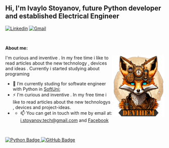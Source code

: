## Hi, I'm Ivaylo Stoyanov, future Python developer and established Electrical Engineer

<!-- Your badgesYou can use the website to generate badges: https://shields.io/ -->
[![Linkedin](https://img.shields.io/badge/-LinkedIn-blue?style=flat&logo=Linkedin&logoColor=white)](https://www.linkedin.com)
[![Gmail](https://img.shields.io/badge/-Gmail-c14438?style=flat&logo=Gmail&logoColor=white)](mailto:)

&nbsp;

<!-- Talking about you -->
**About me:**

<!-- Any image aligned to the right. Beware the width -->
<img width="33%" align="right" alt="Github" src="https://github.com/Devihem/Devihem/blob/main/background_github.png" />

I'm curious and inventive . In my free time i like to read articles about the new technology , devices and ideas . Currently i started studying about programing

- 🔭 I’m currently studing for softwate engineer with Python in [SoftUni](https://softuni.bg/curriculum);
- ⚡ I'm curious and inventive . In my free time i like to read articles about the new technologys , devices and project-ideas.
- - 📫 You can get in touch with me by email at: i.stoyanov.tech@gmail.com and [Facebook](https://www.facebook.com/Devihem7)

&nbsp;
<div id="badges" align="left">
  
  <a href="your-python-URL">
    <img src="https://img.shields.io/badge/python-3670A0?style=for-the-badge&logo=python&logoColor=ffdd54" alt="Python Badge"/>
  </a>
    
  <a href="your-github-URL">
    <img src="https://img.shields.io/badge/github-%23121011.svg?style=for-the-badge&logo=github&logoColor=white" alt="GitHub Badge"/>
  </a>
  
